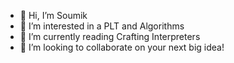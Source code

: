 - 👋 Hi, I’m Soumik
- 👀 I’m interested in a PLT and Algorithms
- 🌱 I’m currently reading Crafting Interpreters
- 💞️ I’m looking to collaborate on your next big idea!
